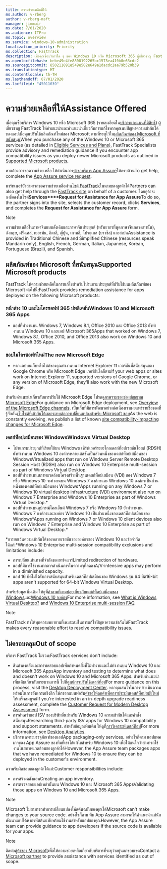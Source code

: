 ```yaml
---
title: ความช่วยเหลือที่ให้
ms.author: v-rberg
author: v-rberg-msft
manager: jimmuir
ms.date: 7/01/2020
ms.audience: ITPro
ms.topic: overview
ms.service: windows-10-administration
localization_priority: Priority
ms.collection: FastTrack
description: เมื่อคุณซื้อบริการใด ๆ ของ Windows 10 หรือ Microsoft 365 ผู้เชี่ยวชาญ FastTrack ให้คําแนะนําและการแก้ไขเพื่อปรับใช้กับ Windows 10 และ Microsoft 365 Apps และทันสมัยไม่มีค่าใช้จ่ายเพิ่มเติม (ด้วยการสมัครสมาชิกที่มีสิทธิ์)
ms.openlocfilehash: bebe49e4fe8808192265bc1573ea410b0e63cdc2
ms.sourcegitcommit: 850211891e549e582e649a1dacdc2aa79b520b39
ms.translationtype: MT
ms.contentlocale: th-TH
ms.lasthandoff: 07/01/2020
ms.locfileid: "45011039"
---
```

# <a name="assistance-offered"></a><span data-ttu-id="3dda1-103">ความช่วยเหลือที่ให้</span><span class="sxs-lookup"><span data-stu-id="3dda1-103">Assistance Offered</span></span>  

<span data-ttu-id="3dda1-104">เมื่อคุณซื้อบริการ Windows 10 หรือ Microsoft 365 (รายละเอียดใน[บริการและแผนที่มีสิทธิ์](M365-eligible-services-and-plans.md)) ผู้เชี่ยวชาญ FastTrack ให้คําแนะนําและคําแนะนําเกี่ยวกับการแก้ไขหากคุณพบปัญหาความเข้ากันได้ของแอปเมื่อคุณปรับใช้ผลิตภัณฑ์ใหม่ของ Microsoft ตามที่ระบุไว้ใน[ผลิตภัณฑ์ของ Microsoft ที่สนับสนุน](#supported-microsoft-products)</span><span class="sxs-lookup"><span data-stu-id="3dda1-104">When you purchase any of the Windows 10 or Microsoft 365 services (as detailed in [Eligible Services and Plans](M365-eligible-services-and-plans.md)), FastTrack Specialists provide advisory and remediation guidance if you encounter app compatibility issues as you deploy newer Microsoft products as outlined in [Supported Microsoft products](#supported-microsoft-products).</span></span>

<span data-ttu-id="3dda1-105">หากต้องการขอความช่วยเหลือ ให้ดําเนินการ[คําขอบริการ App Assure](https://go.microsoft.com/fwlink/?linkid=2022721)ให้ครบถ้วน</span><span class="sxs-lookup"><span data-stu-id="3dda1-105">To get help, complete the [App Assure service request](https://go.microsoft.com/fwlink/?linkid=2022721).</span></span>

<span data-ttu-id="3dda1-106">พาร์ทเนอร์ยังสามารถขอความช่วยเหลือผ่าน[ไซต์ FastTrack](https://go.microsoft.com/fwlink/?linkid=780698)ในนามของลูกค้าได้</span><span class="sxs-lookup"><span data-stu-id="3dda1-106">Partners can also get help through the [FastTrack site](https://go.microsoft.com/fwlink/?linkid=780698) on behalf of a customer.</span></span> <span data-ttu-id="3dda1-107">โดยคู่ค้าจะลงชื่อลงในไซต์**Services\*\*\*\*Request for Assistance for App Assure**</span><span class="sxs-lookup"><span data-stu-id="3dda1-107">To do so, the partner signs into the site, selects the customer record, clicks **Services**, and completes the **Request for Assistance for App Assure** form.</span></span>

> [!NOTE]
> <span data-ttu-id="3dda1-108">ความช่วยเหลือในภาษาจีนแบบดั้งเดิมและภาษาจีนประยุกต์ (ทรัพยากรที่พูดภาษาจีนกลางเท่านั้น), อังกฤษ, ฝรั่งเศส, เยอรมัน, อิตาลี, ญี่ปุ่น, เกาหลี, โปรตุเกส (บราซิล) และสเปน</span><span class="sxs-lookup"><span data-stu-id="3dda1-108">Assistance is provided in Traditional Chinese and Simplified Chinese (resources speak Mandarin only), English, French, German, Italian, Japanese, Korean, Portuguese (Brazil), and Spanish.</span></span> 

## <a name="supported-microsoft-products"></a><span data-ttu-id="3dda1-109">ผลิตภัณฑ์ของ Microsoft ที่สนับสนุน</span><span class="sxs-lookup"><span data-stu-id="3dda1-109">Supported Microsoft products</span></span>

<span data-ttu-id="3dda1-110">FastTrack ให้ความช่วยเหลือในการแก้ไขสําหรับโปรแกรมประยุกต์ที่ปรับใช้บนผลิตภัณฑ์ของ Microsoft ต่อไปนี้:</span><span class="sxs-lookup"><span data-stu-id="3dda1-110">FastTrack provides remediation assistance for apps deployed on the following Microsoft products:</span></span>

### <a name="windows-10-and-microsoft-365-apps"></a><span data-ttu-id="3dda1-111">หน้าต่าง 10 และไมโครซอฟท์ 365 ปพลิเคชัน</span><span class="sxs-lookup"><span data-stu-id="3dda1-111">Windows 10 and Microsoft 365 Apps</span></span>

- <span data-ttu-id="3dda1-112">แอปที่ทํางานบน Windows 7, Windows 8.1, Office 2010 และ Office 2013 ยังทํางานบน Windows 10 และแอป Microsoft 365</span><span class="sxs-lookup"><span data-stu-id="3dda1-112">Apps that worked on Windows 7, Windows 8.1, Office 2010, and Office 2013 also work on Windows 10 and Microsoft 365 Apps.</span></span>

### <a name="the-new-microsoft-edge"></a><span data-ttu-id="3dda1-113">ขอบไมโครซอฟท์ใหม่</span><span class="sxs-lookup"><span data-stu-id="3dda1-113">The new Microsoft Edge</span></span>

- <span data-ttu-id="3dda1-114">หากแอปบนเว็บหรือไซต์ของคุณทํางานบน Internet Explorer 11 เวอร์ชันที่สนับสนุนของ Google Chrome หรือ Microsoft Edge เวอร์ชันใดก็ตาม</span><span class="sxs-lookup"><span data-stu-id="3dda1-114">If your web apps or sites work on Internet Explorer 11, supported versions of Google Chrome, or any version of Microsoft Edge, they'll also work with the new Microsoft Edge.</span></span>

<span data-ttu-id="3dda1-115">สําหรับคําแนะนําเกี่ยวกับการปรับใช้ Microsoft Edge โปรดดู[ภาพรวมของช่องสัญญาณ Microsoft Edge](https://docs.microsoft.com/DeployEdge/microsoft-edge-channels)</span><span class="sxs-lookup"><span data-stu-id="3dda1-115">For guidance on Microsoft Edge deployment, see [Overview of the Microsoft Edge channels](https://docs.microsoft.com/DeployEdge/microsoft-edge-channels).</span></span> <span data-ttu-id="3dda1-116">เป็นเว็บที่มีการพัฒนาอย่างต่อเนื่องเราเผยแพร่รายชื่อของที่รู้จักกัน[เว็บไซต์ที่เข้ากันได้ผลกระทบต่อการเปลี่ยนแปลงสําหรับ Microsoft ขอบ](https://docs.microsoft.com/microsoft-edge/web-platform/site-impacting-changes)</span><span class="sxs-lookup"><span data-stu-id="3dda1-116">As the web is constantly evolving, we publish a list of known [site compatibility-impacting changes for Microsoft Edge](https://docs.microsoft.com/microsoft-edge/web-platform/site-impacting-changes).</span></span>

### <a name="windows-virtual-desktop"></a><span data-ttu-id="3dda1-117">เดสก์ท็อปเสมือนของ Windows</span><span class="sxs-lookup"><span data-stu-id="3dda1-117">Windows Virtual Desktop</span></span>

- <span data-ttu-id="3dda1-118">โปรแกรมประยุกต์ที่เรียกใช้บน Windows เซิร์ฟเวอร์ระยะไกลเดสก์ท็อปเซสชันโฮสต์ (RDSH) ยังทํางานบน Windows 10 องค์กรหลายเซสชันเป็นส่วนหนึ่งของเดสก์ท็อปเสมือนของ Windows</span><span class="sxs-lookup"><span data-stu-id="3dda1-118">Virtualized apps that run on Windows Server Remote Desktop Session Host (RDSH) also run on Windows 10 Enterprise multi-session as part of Windows Virtual Desktop.</span></span>
- <span data-ttu-id="3dda1-119">แอปที่ทํางานบนสภาพแวดล้อมโครงสร้างพื้นฐานเดสก์ท็อปเสมือน (VDI) ของ Windows 7 หรือ Windows 10 จะทํางานบน Windows 7 องค์กรและ Windows 10 องค์กรเป็นส่วนหนึ่งของเดสก์ท็อปเสมือนของ Windows\*</span><span class="sxs-lookup"><span data-stu-id="3dda1-119">Apps running on any Windows 7 or Windows 10 virtual desktop infrastructure (VDI) environment also run on Windows 7 Enterprise and Windows 10 Enterprise as part of Windows Virtual Desktop.\*</span></span>
- <span data-ttu-id="3dda1-120">แอปที่ทํางานบนอุปกรณ์ไคลเอ็นต์ Windows 7 หรือ Windows 10 ยังทํางานบน Windows 7 องค์กรและองค์กร Windows 10 เป็นส่วนหนึ่งของเดสก์ท็อปเสมือนของ Windows\*</span><span class="sxs-lookup"><span data-stu-id="3dda1-120">Apps running on Windows 7 or Windows 10 client devices also run on Windows 7 Enterprise and Windows 10 Enterprise as part of Windows Virtual Desktop.\*</span></span>

<span data-ttu-id="3dda1-121">\*การยกเว้นความเข้ากันได้ของหลายเซสชันขององค์กรของ Windows 10 และข้อจํากัดได้แก่:</span><span class="sxs-lookup"><span data-stu-id="3dda1-121">\*Windows 10 Enterprise multi-session compatibility exclusions and limitations include:</span></span>
- <span data-ttu-id="3dda1-122">การเปลี่ยนเส้นทางที่จํากัดของฮาร์ดแวร์</span><span class="sxs-lookup"><span data-stu-id="3dda1-122">Limited redirection of hardware.</span></span>
- <span data-ttu-id="3dda1-123">แอปที่มีการใช้งานมากอาจดําเนินการในความจุที่ลดลง</span><span class="sxs-lookup"><span data-stu-id="3dda1-123">A/V-intensive apps may perform in a diminished capacity.</span></span>
- <span data-ttu-id="3dda1-124">แอป 16 บิตไม่ได้รับการสนับสนุนสําหรับเดสก์ท็อปเสมือนของ Windows รุ่น 64 บิต</span><span class="sxs-lookup"><span data-stu-id="3dda1-124">16-bit apps aren't supported for 64-bit Windows Virtual Desktop.</span></span>

<span data-ttu-id="3dda1-125">สําหรับข้อมูลเพิ่มเติม ให้ดูที่[คําถามที่ถามบ่อยเกี่ยวกับเดสก์ท็อปเสมือนของ Windows](https://docs.microsoft.com/azure/virtual-desktop/overview)และ[Windows 10 องค์กร](https://docs.microsoft.com/azure/virtual-desktop/windows-10-multisession-faq)</span><span class="sxs-lookup"><span data-stu-id="3dda1-125">For more information, see [What is Windows Virtual Desktop?](https://docs.microsoft.com/azure/virtual-desktop/overview) and [Windows 10 Enterprise multi-session FAQ](https://docs.microsoft.com/azure/virtual-desktop/windows-10-multisession-faq).</span></span>

> [!NOTE]
> <span data-ttu-id="3dda1-126">FastTrack ทําให้ทุกความพยายามที่เหมาะสมในการแก้ไขปัญหาความเข้ากันได้</span><span class="sxs-lookup"><span data-stu-id="3dda1-126">FastTrack makes every reasonable effort to resolve compatibility issues.</span></span> 

## <a name="out-of-scope"></a><span data-ttu-id="3dda1-127">ไม่ครอบคลุม</span><span class="sxs-lookup"><span data-stu-id="3dda1-127">Out of scope</span></span>

<span data-ttu-id="3dda1-128">บริการ FastTrack ไม่รวม:</span><span class="sxs-lookup"><span data-stu-id="3dda1-128">FastTrack services don't include:</span></span>
- <span data-ttu-id="3dda1-129">สินค้าคงคลังและการทดสอบแอปเพื่อกําหนดสิ่งที่ไม่ทํางานและไม่ทํางานบน Windows 10 และ Microsoft 365 Apps</span><span class="sxs-lookup"><span data-stu-id="3dda1-129">App inventory and testing to determine what does and doesn't work on Windows 10 and Microsoft 365 Apps.</span></span> <span data-ttu-id="3dda1-130">สําหรับคําแนะนําเพิ่มเติมเกี่ยวกับกระบวนการนี้ ไปที่[ศูนย์การปรับใช้เดสก์ท็อป](https://go.microsoft.com/fwlink/?linkid=2080140)</span><span class="sxs-lookup"><span data-stu-id="3dda1-130">For more guidance on this process, visit the [Desktop Deployment Center](https://go.microsoft.com/fwlink/?linkid=2080140).</span></span> <span data-ttu-id="3dda1-131">หากคุณสนใจในการประเมินความพร้อมในการอัพเกรดเชิงลึก ให้กรอกแบบฟอร์ม[คําขอให้ลูกค้าเพื่อการประเมินเดสก์ท็อปสมัยใหม่](https://go.microsoft.com/fwlink/?linkid=2053818)ให้เสร็จสมบูรณ์</span><span class="sxs-lookup"><span data-stu-id="3dda1-131">If you're interested in an in-depth upgrade readiness assessment, complete the [Customer Request for Modern Desktop Assessment](https://go.microsoft.com/fwlink/?linkid=2053818) form.</span></span>
- <span data-ttu-id="3dda1-132">การค้นคว้าแอป ISV ของบริษัทอื่นสําหรับ Windows 10 ความเข้ากันได้และคําสั่งสนับสนุน</span><span class="sxs-lookup"><span data-stu-id="3dda1-132">Researching third-party ISV apps for Windows 10 compatibility and support statements.</span></span> <span data-ttu-id="3dda1-133">สําหรับข้อมูลเพิ่มเติม ให้ดูที่[การวิเคราะห์เดสก์ท็อป](https://docs.microsoft.com/sccm/desktop-analytics/overview)</span><span class="sxs-lookup"><span data-stu-id="3dda1-133">For more information, see [Desktop Analytics](https://docs.microsoft.com/sccm/desktop-analytics/overview).</span></span>
- <span data-ttu-id="3dda1-134">บริการเฉพาะบรรจุภัณฑ์ของแอป</span><span class="sxs-lookup"><span data-stu-id="3dda1-134">App packaging-only services.</span></span> <span data-ttu-id="3dda1-135">อย่างไรก็ตาม แอปแพคเกจของ App Assure ของทีมที่เราได้แก้ไขสําหรับ Windows 10 เพื่อให้แน่ใจว่าสามารถใช้งานในสภาพแวดล้อมของลูกค้าได้</span><span class="sxs-lookup"><span data-stu-id="3dda1-135">However, the App Assure team packages apps that we have remediated for Windows 10 to ensure they can be deployed in the customer's environment.</span></span>

<span data-ttu-id="3dda1-136">ความรับผิดชอบของลูกค้าได้แก่:</span><span class="sxs-lookup"><span data-stu-id="3dda1-136">Customer responsibilities include:</span></span>
- <span data-ttu-id="3dda1-137">การสร้างคลังแอพ</span><span class="sxs-lookup"><span data-stu-id="3dda1-137">Creating an app inventory.</span></span>
- <span data-ttu-id="3dda1-138">การตรวจสอบแอปเหล่านั้นบน Windows 10 และ Microsoft 365 Apps</span><span class="sxs-lookup"><span data-stu-id="3dda1-138">Validating those apps on Windows 10 and Microsoft 365 Apps.</span></span>

> [!NOTE]
> <span data-ttu-id="3dda1-139">Microsoft ไม่สามารถทําการเปลี่ยนแปลงโค้ดต้นฉบับของคุณได้</span><span class="sxs-lookup"><span data-stu-id="3dda1-139">Microsoft can't make changes to your source code.</span></span> <span data-ttu-id="3dda1-140">อย่างไรก็ตาม ทีม App Assure สามารถให้คําแนะนําแก่นักพัฒนาแอปได้หากรหัสต้นฉบับพร้อมใช้งานสําหรับแอปของคุณ</span><span class="sxs-lookup"><span data-stu-id="3dda1-140">However, the App Assure team can provide guidance to app developers if the source code is available for your apps.</span></span>

> [!NOTE]
> <span data-ttu-id="3dda1-141">ติดต่อ[คู่ค้าของ Microsoft](https://go.microsoft.com/fwlink/?linkid=2080150)เพื่อให้ความช่วยเหลือเกี่ยวกับบริการที่ระบุว่าอยู่นอกขอบเขต</span><span class="sxs-lookup"><span data-stu-id="3dda1-141">Contact a [Microsoft partner](https://go.microsoft.com/fwlink/?linkid=2080150) to provide assistance with services identified as out of scope.</span></span>


